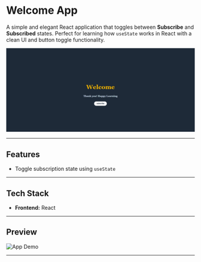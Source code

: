 # Welcome App

A simple and elegant React application that toggles between **Subscribe** and **Subscribed** states. Perfect for learning how `useState` works in React with a clean UI and button toggle functionality.

![screenshot](./src/screenshot.png)

---

## Features

- Toggle subscription state using `useState`

---

## Tech Stack

- **Frontend:** React

---

## Preview

![App Demo](./src/subscribed.png)

---

